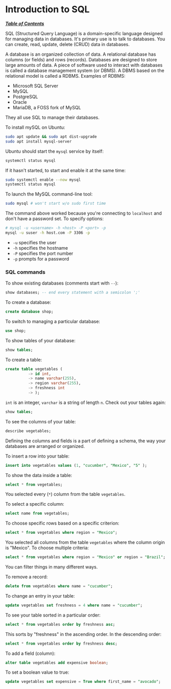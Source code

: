 # Introduction to SQL

[***Table of Contents***](/README.md)  

SQL (Structured Query Language) is a domain-specific language designed for
managing data in databases. It's primary use is to talk to databases. You can
create, read, update, delete (CRUD) data in databases.

A database is an organized collection of data. A relational database has
columns (or fields) and rows (records). Databases are designed to store large
amounts of data. A piece of software used to interact with databases is called
a database management system (or DBMS). A DBMS based on the relational model is
called a RDBMS. Examples of RDBMS:

- Microsoft SQL Server
- MySQL
- PostgreSQL
- Oracle
- MariaDB, a FOSS fork of MySQL

They all use SQL to manage their databases.

To install mySQL on Ubuntu:

```bash
sudo apt update && sudo apt dist-upgrade
sudo apt install mysql-server
```

Ubuntu should start the `mysql` service by itself:

```bash
systemctl status mysql
```

If it hasn't started, to start and enable it at the same time:

```bash
sudo systemctl enable --now mysql
systemctl status mysql
```

To launch the MySQL command-line tool:

```bash
sudo mysql # won't start w/o sudo first time
```

The command above worked because you're connecting to `localhost` and don't
have a password set. To specify options:

```bash
# mysql -u <username> -h <host> -P <port> -p
mysql -u suser -h host.com -P 3306 -p
```

- `-u` specifies the user
- `-h` specifies the hostname
- `-P` specifies the port number
- `-p` prompts for a password

### SQL commands

To show existing databases (comments start with `--`):

```sql
show databases; -- end every statement with a semicolon ';'
```

To create a database:

```sql
create database shop;
```

To switch to managing a particular database:

```sql
use shop;
```

To show tables of your database:

```sql
show tables;
```

To create a table:

```sql
create table vegetables ( 
          -> id int,
          -> name varchar(255),
          -> region varchar(255),
          -> freshness int
          -> );
```

`int` is an integer, `varchar` is a string of length `n`. Check out your tables
again:

```sql
show tables;
```

To see the columns of your table:

```sql
describe vegetables;
```

Defining the columns and fields is a part of defining a schema, the way your
databases are arranged or organized.

To insert a row into your table:

```sql
insert into vegetables values (1, "cucumber", "Mexico", "5" );
```

To show the data inside a table:

```sql
select * from vegetables;
```

You selected every (`*`) column from the table `vegetables`.

To select a specific column:

```sql
select name from vegetables;
```

To choose specific rows based on a specific criterion:

```sql
select * from vegetables where region = "Mexico";
```

You selected all columns from the table `vegetables` where the column origin is
"Mexico". To choose multiple criteria:

```sql
select * from vegetables where region = "Mexico" or region = "Brazil";
```

You can filter things in many different ways.

To remove a record:

```sql
delete from vegetables where name = "cucumber";
```

To change an entry in your table:

```sql
update vegetables set freshness = 4 where name = "cucumber";
```

To see your table sorted in a particular order:

```sql
select * from vegetables order by freshness asc;
```

This sorts by "freshness" in the ascending order. In the descending order:

```sql
select * from vegetables order by freshness desc;
```

To add a field (column):

```sql 
alter table vegetables add expensive boolean;
```

To set a boolean value to true:

```sql
update vegetables set expensive = True where first_name = "avocado";
```
